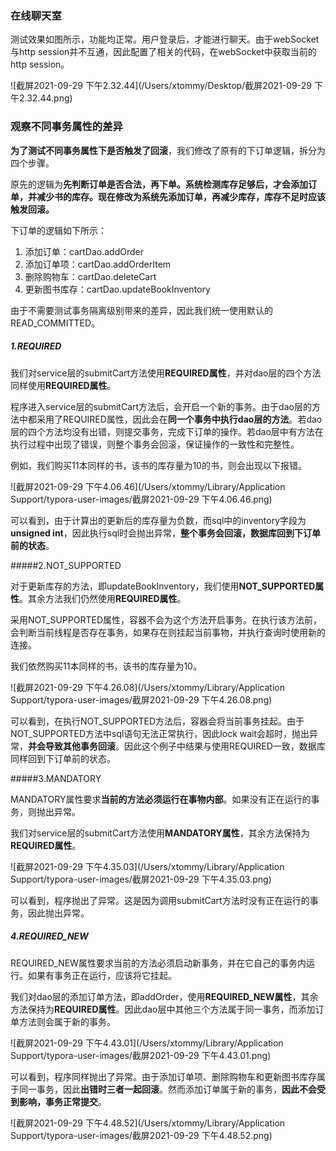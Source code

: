 ### 在线聊天室

测试效果如图所示，功能均正常。用户登录后，才能进行聊天。由于webSocket与http session并不互通，因此配置了相关的代码，在webSocket中获取当前的http session。

![截屏2021-09-29 下午2.32.44](/Users/xtommy/Desktop/截屏2021-09-29 下午2.32.44.png)



### 观察不同事务属性的差异

**为了测试不同事务属性下是否触发了回滚**，我们修改了原有的下订单逻辑，拆分为四个步骤。

原先的逻辑为**先判断订单是否合法，再下单。**系统检测库存足够后，才会添加订单，并减少书的库存。现在修改为**系统先添加订单，再减少库存，库存不足时应该触发回滚。**

下订单的逻辑如下所示：

1. 添加订单：cartDao.addOrder
2. 添加订单项：cartDao.addOrderItem
3. 删除购物车：cartDao.deleteCart
4. 更新图书库存：cartDao.updateBookInventory

由于不需要测试事务隔离级别带来的差异，因此我们统一使用默认的READ_COMMITTED。



##### 1.REQUIRED

我们对service层的submitCart方法使用**REQUIRED属性**，并对dao层的四个方法同样使用**REQUIRED属性**。

程序进入service层的submitCart方法后，会开启一个新的事务。由于dao层的方法中都采用了REQUIRED属性，因此会在**同一个事务中执行dao层的方法**。若dao层的四个方法均没有出错，则提交事务，完成下订单的操作。若dao层中有方法在执行过程中出现了错误，则整个事务会回滚，保证操作的一致性和完整性。

例如，我们购买11本同样的书，该书的库存量为10的书，则会出现以下报错。

![截屏2021-09-29 下午4.06.46](/Users/xtommy/Library/Application Support/typora-user-images/截屏2021-09-29 下午4.06.46.png)

可以看到，由于计算出的更新后的库存量为负数，而sql中的inventory字段为**unsigned int**，因此执行sql时会抛出异常，**整个事务会回滚，数据库回到下订单前的状态**。



#####2.NOT_SUPPORTED

对于更新库存的方法，即updateBookInventory，我们使用**NOT_SUPPORTED属性**。其余方法我们仍然使用**REQUIRED属性**。

采用NOT_SUPPORTED属性，容器不会为这个方法开启事务。在执行该方法前，会判断当前线程是否存在事务，如果存在则挂起当前事物，并执行查询时使用新的连接。

我们依然购买11本同样的书，该书的库存量为10。

![截屏2021-09-29 下午4.26.08](/Users/xtommy/Library/Application Support/typora-user-images/截屏2021-09-29 下午4.26.08.png)

可以看到，在执行NOT_SUPPORTED方法后，容器会将当前事务挂起。由于NOT_SUPPORTED方法中sql语句无法正常执行，因此lock wait会超时，抛出异常，**并会导致其他事务回滚**。因此这个例子中结果与使用REQUIRED一致，数据库同样回到下订单前的状态。



#####3.MANDATORY

MANDATORY属性要求**当前的方法必须运行在事物内部**。如果没有正在运行的事务，则抛出异常。

我们对service层的submitCart方法使用**MANDATORY属性**，其余方法保持为**REQUIRED属性**。

![截屏2021-09-29 下午4.35.03](/Users/xtommy/Library/Application Support/typora-user-images/截屏2021-09-29 下午4.35.03.png)

可以看到，程序抛出了异常。这是因为调用submitCart方法时没有正在运行的事务，因此抛出异常。



##### 4.REQUIRED_NEW

REQUIRED_NEW属性要求当前的方法必须启动新事务，并在它自己的事务内运行。如果有事务正在运行，应该将它挂起。

我们对dao层的添加订单方法，即addOrder，使用**REQUIRED_NEW属性**，其余方法保持为**REQUIRED属性**。因此dao层中其他三个方法属于同一事务，而添加订单方法则会属于新的事务。

![截屏2021-09-29 下午4.43.01](/Users/xtommy/Library/Application Support/typora-user-images/截屏2021-09-29 下午4.43.01.png)

可以看到，程序同样抛出了异常。由于添加订单项、删除购物车和更新图书库存属于同一事务，因此**出错时三者一起回滚**。然而添加订单属于新的事务，**因此不会受到影响，事务正常提交**。

![截屏2021-09-29 下午4.48.52](/Users/xtommy/Library/Application Support/typora-user-images/截屏2021-09-29 下午4.48.52.png)